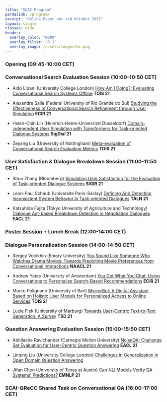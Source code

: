 ```yaml
---
title: "SCAI Program"
permalink: /program/
excerpt: "Online Event <br />8 October 2021"
layout: single
classes: wide
header:
  overlay_color: "#000"
  overlay_filter: "0.1"
  overlay_image: /assets/images/bc.png
---
```


### Opening (09:45-10:00 CET)


### Conversational Search Evaluation Session (10:00-10:50 CET)

* Aldo Lipani (University College London)   <a href="https://discovery.ucl.ac.uk/id/eprint/10125575/1/How_Am_I_Doing-Evaluating_Conversational_Search_Systems_Offline.pdf">How Am I Doing?: Evaluating Conversational Search Systems Offline</a>   <b>TOIS 21</b>

* Alexandre Salle (Federal University of Rio Grande do Sul)   <a href="https://scholar.harvard.edu/files/malmasi/files/salleetal-ecir2021-cosearcher.pdf">Studying the Effectiveness of Conversational Search Refinement through User Simulation</a>   <b>ECIR 21</b>

* Hsien-Chin Lin (Heinrich-Heine-Universitat Dusseldorf)   <a href="https://aclanthology.org/2021.sigdial-1.47.pdf">Domain-independent User Simulation with Transformers for Task-oriented Dialogue Systems</a>   <b>SigDial 21</b>

* Zeyang Liu (University of Nottingham)   <a href="https://arxiv.org/pdf/2104.13453.pdf">Meta-evaluation of Conversational Search Evaluation Metrics</a>   <b>TOIS 21</b>


### User Satisfaction & Dialogue Breakdown Session (11:00-11:50 CET)

* Shuo Zhang (Bloomberg)   <a href="https://arxiv.org/pdf/2105.03748.pdf">Simulating User Satisfaction for the Evaluation of Task-oriented Dialogue Systems</a>   <b>SIGIR 21</b>

* Leon-Paul Schaub (Universite Paris-Saclay)   <a href="https://hal.archives-ouvertes.fr/hal-03265892/document">Defining And Detecting Inconsistent System Behavior in Task-oriented Dialogues</a>   <b>TALN 21</b>

* Katsuhide Fujita (Tokyo University of Agriculture and Technology)   <a href="https://aclanthology.org/2021.eacl-main.63.pdf">Dialogue Act-based Breakdown Detection in Negotiation Dialogues</a>   <b>EACL 21</b>


### <a href="https://github.com/scai-conf/scai-conf.github.io/tree/main/posters">Poster Session</a> + Lunch Break (12:00-14:00 CET)


### Dialogue Personalization Session (14:00-14:50 CET)

* Sergey Volokhin (Emory University)   <a href="https://aclanthology.org/2021.naacl-main.246.pdf">You Sound Like Someone Who Watches Drama Movies: Towards Predicting Movie Preferences from Conversational Interactions</a>   <b>NAACL 21</b>

* Andrew Yates (University of Amsterdam)   <a href="https://arxiv.org/pdf/2109.04716.pdf">You Get What You Chat: Using Conversations to Personalize Search-Based Recommendations</a>   <b>ECIR 21</b>

* Marco Polignano (University of Bari)   <a href="https://dl.acm.org/doi/fullHtml/10.1145/3447679">MyrrorBot: A Digital Assistant Based on Holistic User Models for Personalized Access to Online Services</a>   <b>TOIS 21</b>

* Lucie Flek (University of Marburg)   <a href="https://link.springer.com/content/pdf/10.1007%2F978-3-030-83527-9_1.pdf">Towards User-Centric Text-to-Text Generation: A Survey</a>   <b>TSD 21</b>


### Question Answering Evaluation Session (15:00-15:50 CET)

* Abhilasha Ravichander (Carnegie Mellon University)   <a href="https://arxiv.org/pdf/2102.08345.pdf">NoiseQA: Challenge Set Evaluation for User-Centric Question Answering</a>   <b>EACL 21</b>

* Linqing Liu (University College London)   <a href="https://arxiv.org/pdf/2109.01156.pdf">Challenges in Generalization in Open Domain Question Answering</a>

* Jifan Chen (University of Texas at Austin)   <a href="https://arxiv.org/pdf/2104.08731.pdf">Can NLI Models Verify QA Systems’ Predictions?</a>   <b>EMNLP 21</b>


### SCAI-QReCC Shared Task on Conversational QA (16:00-17:00 CET)
